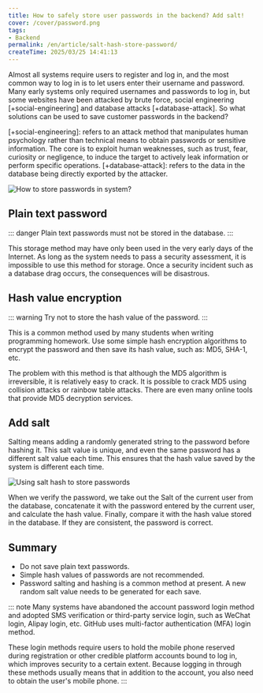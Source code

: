 ```yaml
---
title: How to safely store user passwords in the backend? Add salt!
cover: /cover/password.png
tags:
- Backend
permalink: /en/article/salt-hash-store-password/
createTime: 2025/03/25 14:41:13
---
```

Almost all systems require users to register and log in, and the most common way to log in is to let users enter their username and password. Many early systems only required usernames and passwords to log in, but some websites have been attacked by brute force, social engineering [+social-engineering] and database attacks [+database-attack]. So what solutions can be used to save customer passwords in the backend?

[+social-engineering]: refers to an attack method that manipulates human psychology rather than technical means to obtain passwords or sensitive information. The core is to exploit human weaknesses, such as trust, fear, curiosity or negligence, to induce the target to actively leak information or perform specific operations.
[+database-attack]: refers to the data in the database being directly exported by the attacker.
<!-- more -->

![How to store passwords in system?](/cover/password.png)

## Plain text password
::: danger Plain text passwords must not be stored in the database.
:::

This storage method may have only been used in the very early days of the Internet. As long as the system needs to pass a security assessment, it is impossible to use this method for storage. Once a security incident such as a database drag occurs, the consequences will be disastrous.

## Hash value encryption
::: warning Try not to store the hash value of the password.
:::

This is a common method used by many students when writing programming homework. Use some simple hash encryption algorithms to encrypt the password and then save its hash value, such as: MD5, SHA-1, etc.

The problem with this method is that although the MD5 algorithm is irreversible, it is relatively easy to crack. It is possible to crack MD5 using collision attacks or rainbow table attacks. There are even many online tools that provide MD5 decryption services.

## Add salt
Salting means adding a randomly generated string to the password before hashing it. This salt value is unique, and even the same password has a different salt value each time. This ensures that the hash value saved by the system is different each time.

![Using salt hash to store passwords](/illustration/salt-hash-store.png)

When we verify the password, we take out the Salt of the current user from the database, concatenate it with the password entered by the current user, and calculate the hash value. Finally, compare it with the hash value stored in the database. If they are consistent, the password is correct.

## Summary
- Do not save plain text passwords.
- Simple hash values ​​of passwords are not recommended.
- Password salting and hashing is a common method at present. A new random salt value needs to be generated for each save.

::: note Many systems have abandoned the account password login method and adopted SMS verification or third-party service login, such as WeChat login, Alipay login, etc. GitHub uses multi-factor authentication (MFA) login method.

These login methods require users to hold the mobile phone reserved during registration or other credible platform accounts bound to log in, which improves security to a certain extent. Because logging in through these methods usually means that in addition to the account, you also need to obtain the user's mobile phone.
:::